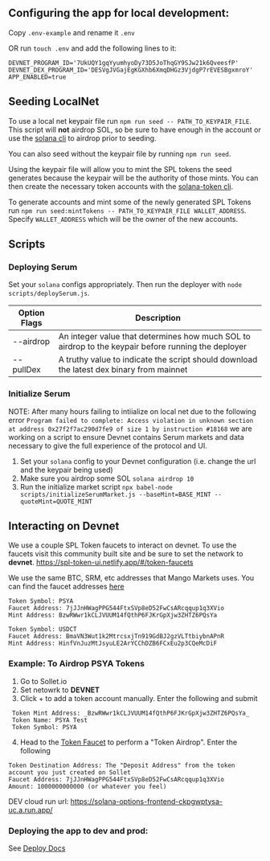 ## Configuring the app for local development:

Copy `.env-example` and rename it `.env`

OR run `touch .env` and add the following lines to it:

```
DEVNET_PROGRAM_ID='7UkUQY1gqYyumhyoDy73D5JoThqGY9SJw21k6QveesfP'
DEVNET_DEX_PROGRAM_ID='DESVgJVGajEgKGXhb6XmqDHGz3VjdgP7rEVESBgxmroY'
APP_ENABLED=true
```

## Seeding LocalNet

To use a local net keypair file run `npm run seed -- PATH_TO_KEYPAIR_FILE`. This script will **not** airdrop SOL, so be sure to have enough in the account or use the [solana cli](https://docs.solana.com/cli/transfer-tokens#testing-your-wallet) to airdrop prior to seeding.

You can also seed without the keypair file by running `npm run seed`.

Using the keypair file will allow you to mint the SPL tokens the seed generates because the keypair will be the authority of those mints. You can then create the necessary token accounts with the [solana-token cli](https://spl.solana.com/token).

To generate accounts and mint some of the newly generated SPL Tokens run `npm run seed:mintTokens -- PATH_TO_KEYPAIR_FILE WALLET_ADDRESS`. Specify `WALLET_ADDRESS` which will be the owner of the new accounts.

## Scripts

### Deploying Serum

Set your `solana` configs appropriately. Then run the deployer with `node scripts/deploySerum.js`.

| Option Flags | Description                                                                                         |
| ------------ | --------------------------------------------------------------------------------------------------- |
| --airdrop    | An integer value that determines how much SOL to airdrop to the keypair before running the deployer |
| --pullDex    | A truthy value to indicate the script should download the latest dex binary from mainnet            |

### Initialize Serum

NOTE: After many hours failing to intiialize on local net due to the following error `Program failed to complete: Access violation in unknown section at address 0x27f2f7ac290d7fe9 of size 1 by instruction #18168` we are working on a script to ensure Devnet contains Serum markets and data necessary to give the full experience of the protocol and UI.

1. Set your `solana` config to your Devnet configuration (i.e. change the url and the keypair being used)
2. Make sure you airdrop some SOL `solana airdrop 10`
3. Run the initialize market script `npx babel-node scripts/initializeSerumMarket.js --baseMint=BASE_MINT --quoteMint=QUOTE_MINT`

## Interacting on Devnet

We use a couple SPL Token faucets to interact on devnet. To use the faucets visit this community built site and be sure to set the network to **devnet**.
https://spl-token-ui.netlify.app/#/token-faucets

We use the same BTC, SRM, etc addresses that Mango Markets uses. You can find the faucet addresses [here](https://github.com/blockworks-foundation/mango-client-ts/blob/main/src/ids.json#L10)

```
Token Symbol: PSYA
Faucet Address: 7jJJnHWagPPG544FtxSVp8eD52FwCsARcqqup1q3XVio
Mint Address: BzwRWwr1kCLJVUUM14fQthP6FJKrGpXjw3ZHTZ6PQsYa
```

```
Token Symbol: USDCT
Faucet Address: BmaVN3Wut1k2MtrcsxjTn919GdBJ2gzVLTtbiybnAPnR
Mint Address: HinfVnJuzMtJsyuLE2ArYCChDZB6FCxEu2p3CQeMcDiF
```

### Example: To Airdrop PSYA Tokens

1. Go to Sollet.io
2. Set netowrk to **DEVNET**
3. Click + to add a token account manually. Enter the following and submit

```
 Token Mint Address: _BzwRWwr1kCLJVUUM14fQthP6FJKrGpXjw3ZHTZ6PQsYa_
 Token Name: PSYA Test
 Token Symbol: PSYA
```

4. Head to the [Token Faucet](https://spl-token-ui.netlify.app/#/token-faucets) to perform a "Token Airdrop". Enter the following

```
Token Destination Address: The "Deposit Address" from the token account you just created on Sollet
Faucet Address: 7jJJnHWagPPG544FtxSVp8eD52FwCsARcqqup1q3XVio
Amount: 1000000000000 (or whatever you feel)
```

DEV cloud run url: https://solana-options-frontend-ckpgwptysa-uc.a.run.app/

### Deploying the app to dev and prod:

See <a href="https://github.com/mithraiclabs/solana-options-frontend/blob/master/docs/Deploying.md">Deploy Docs</a>
